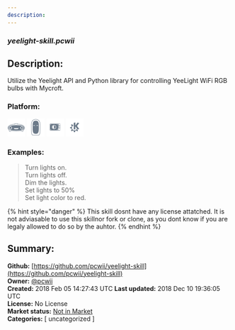 ```yaml
---
description: 
---
```


### _yeelight-skill.pcwii_  
## Description:  
Utilize the Yeelight API and Python library for controlling YeeLight WiFi RGB bulbs with Mycroft.  
  
  
### Platform:  
 ![Mark I](../.gitbook/assets/mark-1-icon.png)  ![Mark II](../.gitbook/assets/mark-2-icon.png)  ![Picroft](../.gitbook/assets/picroft-icon.png)  ![plasmoid](../.gitbook/assets/kde.png)   
### Examples:  
> Turn lights on.  
> Turn lights off.  
> Dim the lights.  
> Set lights to 50%  
> Set light color to red.  
  
{% hint style="danger" %}
This skill dosnt have any license attatched. It is not adviasable to use this skillnor fork or clone, as you dont know if you are legaly allowed to do so by the auhtor.
{% endhint %}
  
## Summary:  
**Github:** [https://github.com/pcwii/yeelight-skill](https://github.com/pcwii/yeelight-skill)  
**Owner:** [@pcwii](https://github.com/pcwii)  
**Created:** 2018 Feb 05 14:27:43 UTC  **Last updated:** 2018 Dec 10 19:36:05 UTC  
**License:** No License  
**Market status:** [Not in Market](https://market.mycroft.ai/skill/)  
**Categories:** [ uncategorized ]   
